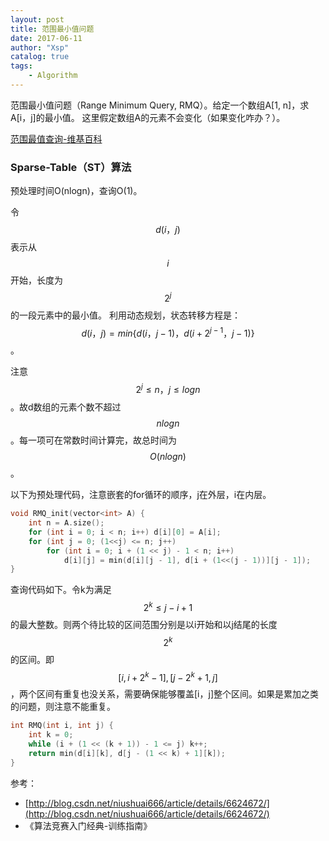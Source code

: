 ```yaml
---
layout: post
title: 范围最小值问题
date: 2017-06-11
author: "Xsp"
catalog: true
tags:
    - Algorithm
---
```


范围最小值问题（Range Minimum Query, RMQ）。给定一个数组A[1, n]，求A[i，j]的最小值。
这里假定数组A的元素不会变化（如果变化咋办？）。

[范围最值查询-维基百科](https://zh.wikipedia.org/wiki/%E8%8C%83%E5%9B%B4%E6%9C%80%E5%80%BC%E6%9F%A5%E8%AF%A2)

### Sparse-Table（ST）算法
预处理时间O(nlogn)，查询O(1)。

令$$d(i，j)$$ 表示从$$ i $$开始，长度为$$ 2^j $$的一段元素中的最小值。
利用动态规划，状态转移方程是：$$d(i，j) = min\{d(i， j - 1)，d(i + 2^{j - 1}，j - 1)\}$$。

注意$$2^j \leq n，j \leq log n$$。故d数组的元素个数不超过$$nlogn$$。每一项可在常数时间计算完，故总时间为$$O(nlogn)$$。


以下为预处理代码，注意嵌套的for循环的顺序，j在外层，i在内层。
```cpp
void RMQ_init(vector<int> A) {
    int n = A.size();
    for (int i = 0; i < n; i++) d[i][0] = A[i];
    for (int j = 0; (1<<j) <= n; j++)
        for (int i = 0; i + (1 << j) - 1 < n; i++)
            d[i][j] = min(d[i][j - 1], d[i + (1<<(j - 1))][j - 1]);
}
```

查询代码如下。令k为满足$$2^k \leq j-i+1$$的最大整数。则两个待比较的区间范围分别是以i开始和以j结尾的长度$$2^k$$的区间。即$$[i,i+2^k-1],[j-2^k+1,j]$$，两个区间有重复也没关系，需要确保能够覆盖[i，j]整个区间。如果是累加之类的问题，则注意不能重复。
```cpp
int RMQ(int i, int j) {
    int k = 0;
    while (i + (1 << (k + 1)) - 1 <= j) k++;
    return min(d[i][k], d[j - (1 << k) + 1][k]);
}
```

参考：
+ [http://blog.csdn.net/niushuai666/article/details/6624672/](http://blog.csdn.net/niushuai666/article/details/6624672/)
+ 《算法竞赛入门经典-训练指南》
